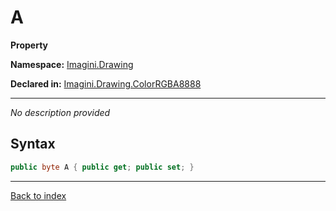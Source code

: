 # A

**Property**

**Namespace:** [Imagini.Drawing](Imagini.Drawing.md)

**Declared in:** [Imagini.Drawing.ColorRGBA8888](Imagini.Drawing.ColorRGBA8888.md)

------


*No description provided*

## Syntax

```csharp
public byte A { public get; public set; }
```

------

[Back to index](index.md)